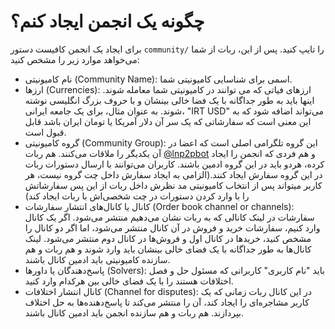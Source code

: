 # چگونه یک انجمن ایجاد کنم؟

برای ایجاد یک انجمن کافیست دستور `community/` را تایپ کنید. پس از این، ربات از شما می‌خواهد موارد زیر را مشخص کنید:

- نام کامیونیتی (Community Name): اسمی برای شناسایی کامیونیتی شما.
- ارزها (Currencies): ارزهای فیاتی که می توانند در کامیونیتی شما معامله شوند. اینها باید به طور جداگانه با یک فضا خالی بینشان و با حروف بزرگ انگلیسی نوشته شوند. به عنوان مثال، برای یک جامعه ایرانی، "IRT USD" می‌تواند اضافه شود که به این معنی است که سفارشاتی که یک سر آن دلار آمریکا یا تومان ایران باشد قابل قبول است.
- گروه کامیونیتی (Community Group): این گروه تلگرامی اصلی است که اعضا در آن یکدیگر را ملاقات می‌کنند. هم ربات [@lnp2pbot](https://t.me/lnp2pbot) و هم فردی که انجمن را ایجاد کرده، هردو باید در این گروه ادمین باشند. کاربران می‌توانند با ارسال دستورات ربات در این گروه سفارش ایجاد کنند.(الزامی به ایجاد سفارش داخل چت گروه نیست، هر کاربر میتواند پس از انتخاب کامیونیتی مد نظرش داخل ربات از این پس سفارشاتش را با وارد کردن دستورات در چت شخصی‌اش با ربات ایجاد کند)
- کانال یا کانال‌های انتشار سفارشات (Order book channel or channels): سفارشات در لینک کانالی که به ربات نشان می‌دهیم منتشر می‌شود. اگر یک کانال وارد کنیم، سفارشات خرید و فروش در آن کانال منتشر می‌شود، اما اگر دو کانال را مشخص کنید، خریدها در کانال اول و فروش‌‌ها در کانال دوم منتشر می‌شود. لینک کانال‌ها به طور جداگانه با یک فضای خالی بینشان باید وارد شوند و هم ربات و هم سازنده کامیونیتی باید ادمین کانال باشند.
- پاسخ‌دهندگان یا داورها (Solvers): باید "نام کاربری" کاربرانی که مسئول حل و فصل اختلافات هستند را با یک فضای خالی بین هرکدام وارد کنید.
- کانال انتشار اختلافات (Channel for disputes): در این کانال ربات زمانی که یک کاربر مشاجره‌ای را ایجاد کند، آن را منتشر می‌کند تا پاسخ‌دهنده‌ها به حل اختلاف بپردازند. هم ربات و هم سازنده انجمن باید ادمین کانال باشند.
